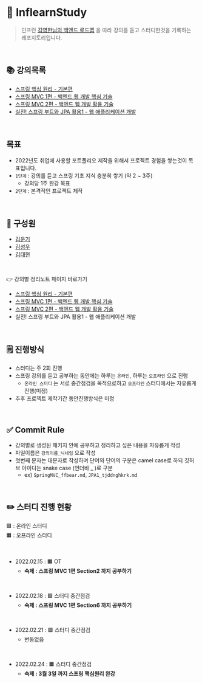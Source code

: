 # 🍃 InflearnStudy
> 인프런 [김영한님의 백엔드 로드맵](https://www.inflearn.com/roadmaps?title=%EA%B9%80%EC%98%81%ED%95%9C&page=1) 을 따라 강의를 듣고 스터디한것을 기록하는 레포지토리입니다.  

<br>

## 📚 강의목록
- [스프링 핵심 원리 - 기본편](https://www.inflearn.com/course/%EC%8A%A4%ED%94%84%EB%A7%81-%ED%95%B5%EC%8B%AC-%EC%9B%90%EB%A6%AC-%EA%B8%B0%EB%B3%B8%ED%8E%B8)
- [스프링 MVC 1편 - 백엔드 웹 개발 핵심 기술](https://www.inflearn.com/course/%EC%8A%A4%ED%94%84%EB%A7%81-mvc-1)
- [스프링 MVC 2편 - 백엔드 웹 개발 활용 기술](https://www.inflearn.com/course/%EC%8A%A4%ED%94%84%EB%A7%81-mvc-2/)
- [실전! 스프링 부트와 JPA 활용1 - 웹 애플리케이션 개발](https://www.inflearn.com/course/%EC%8A%A4%ED%94%84%EB%A7%81%EB%B6%80%ED%8A%B8-JPA-%ED%99%9C%EC%9A%A9-1)

<br>

## 목표
- 2022년도 취업에 사용할 포트폴리오 제작을 위해서 프로젝트 경험을 쌓는것이 목표입니다.
- `1단계` : 강의를 듣고 스프링 기초 지식 충분히 쌓기 (약 2 ~ 3주)
  - 강의당 1주 완강 목표
- `2단계` : 본격적인 프로젝트 제작


<br>

## 👋 구성원
- [김운기](https://github.com/woonki94)
- [김성우](https://github.com/tjddnghkrk)
- [김태현](https://github.com/ffolabear)

<br>

👉 강의별 정리노트 페이지 바로가기
- [스프링 핵심 원리 - 기본편](https://github.com/ffolabear/InflearnStudy/blob/main/SpringBasic/README_basic.md)
- [스프링 MVC 1편 - 백엔드 웹 개발 핵심 기술](https://github.com/ffolabear/InflearnStudy/blob/main/SpringMVC1/README_MVC1.md)
- [스프링 MVC 2편 - 백엔드 웹 개발 활용 기술](https://github.com/ffolabear/InflearnStudy/blob/main/SpringMVC2/README_MVC2.md)
- 실전! 스프링 부트와 JPA 활용1 - 웹 애플리케이션 개발


<br>

## 🗒 진행방식

- 스터디는 주 2회 진행
- 스프링 강의를 듣고 공부하는 동안에는 하루는 `온라인`, 하루는 `오프라인` 으로 진행
  -  `온라인 스터디` 는 서로 중간점검을 목적으로하고 `오프라인` 스터디에서는 자유롭게 진행(미정)
- 추후 프로젝트 제작기간 동안진행방식은 미정

<br>

## ✅ Commit Rule
- 강의별로 생성된 패키지 안에 공부하고 정리하고 싶은 내용을 자유롭게 작성
- 파일이름은 `강의이름_닉네임` 으로 작성
- 첫번째 문자는 대문자로 작성하며 단어와 단어의 구분은 camel case로 하되 깃허브 아이디는 snake case (언더바 _ )로 구분
  - ex) `SpringMVC_ffbear.md`, `JPA1_tjddnghkrk.md`


<br>

## ✏️ 스터디 진행 현황
🟩  : 온라인 스터디  
🟧  : 오프라인 스터디  

<br>

- 2022.02.15 : 🟧 OT
  - **숙제 : 스프링 MVC 1편 Section2 까지 공부하기**

<br>

- 2022.02.18 : 🟩 스터디 중간점검
  - **숙제 : 스프링 MVC 1편 Section6 까지 공부하기**

<br>

- 2022.02.21 : 🟩 스터디 중간점검
  - 변동없음

<br>

- 2022.02.24 : 🟧 스터디 중간점검
  - **숙제 : 3월 3일 까지 스프링 핵심원리 완강**

<br>
<br>
